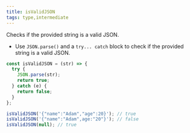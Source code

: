 ```yaml
---
title: isValidJSON
tags: type,intermediate
---
```


Checks if the provided string is a valid JSON.

- Use `JSON.parse()` and a `try... catch` block to check if the provided string is a valid JSON.

```js
const isValidJSON = (str) => {
  try {
    JSON.parse(str);
    return true;
  } catch (e) {
    return false;
  }
};
```

```js
isValidJSON('{"name":"Adam","age":20}'); // true
isValidJSON('{"name":"Adam",age:"20"}'); // false
isValidJSON(null); // true
```
